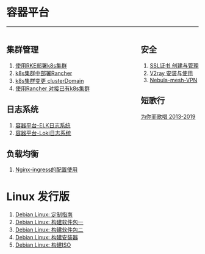 <div>

# 容器平台
---

<div style="float:left">

##  集群管理

1. [ 使用RKE部署k8s集群 ](ContainerStack/K8s-deploy-Use-RKE)
2. [ k8s集群中部署Rancher ](ContainerStack/K8s-manager-Rancher-Deploy)
3. [ k8s集群变更 clusterDomain ](ContainerStack/k8s-manager-changer-clusterdomain)
4. [ 使用Rancher 对接已有k8s集群 ](ContainerStack/K8s-manager-Rancher-MultiCluster)

## 日志系统

1. [ 容器平台-ELK日志系统 ](ContainerStack/Container-Logsystem-ELK)
2. [ 容器平台-Loki日志系统 ](ContainerStack/Container-Logsystem-Loki)

## 负载均衡

1. [ Nginx-ingress的配置使用 ](ContainerStack/k8s-loadbalance-ingress)

# Linux 发行版 

1. [ Debian Linux: 定制指南 ](Archived/debian_custom_guide/)
2. [ Debian Linux: 构建软件包一 ](Archived/deb-package-build/)
3. [ Debian Linux: 构建软件包二 ](Archived/deb-package-rules/)
4. [ Debian Linux: 构建安装器 ](Archived/debian-installer-howto/)
5. [ Debian Linux: 构建ISO ](Archived/debian-cd-howto/)

</div>

<div style="float:right">

## 安全

1. [ SSL证书 创建与管理 ](Security/openssl-howto)
2. [ V2ray   安装与使用 ](Security/Tutorial-v2ray-howto)
3. [ Nebula-mesh-VPN    ](Security/Tutorial-Nebula-mesh-VPN)

## 短歌行

[为你而歌唱 2013-2019](Essay/poems)

</div>

</div>
